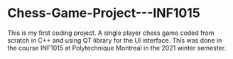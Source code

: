 # Chess-Game-Project---INF1015
This is my first coding project. A single player chess game coded from scratch in C++ and using QT library for the UI interface. This was done in the course INF1015 at Polytechnique Montreal in the  2021 winter semester.
